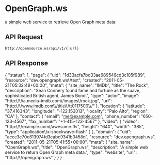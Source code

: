 # OpenGraph.ws
a simple web service to retrieve Open Graph meta data

## API Request
	http://opensource.ws/api/v1/{:url}
	
## API Response
{
    "status": 1,
    "page": {
        "uid": "1d33acfa7bd33ae689546cd3c105f989",
        "resource": "dev.opengraph.ws\\/test",
        "created": "2011-05-21T05:32:49+00:00",
        "meta": {
            "site_name": "IMDb",
            "title": "The Rock",
            "description": "Sean Connery found fame and fortune as the suave, sophisticated British agent, James Bond.",
            "type": "actor",
            "image": "http:\\/\\/ia.media-imdb.com\\/images\\/rock.jpg",
            "url": "http:\\/\\/www.imdb.com\\/title\\/tt0117500\\/"
        },
        "location": {
            "latitude": "37.416343",
            "longitude": "-122.153013",
            "locality": "Palo Alto",
            "region": "CA"
        },
        "contact": {
            "email": "me@example.com",
            "phone_number": "650-123-4567",
            "fax_number": "+1-415-123-4567"
        },
        "video": {
            "video": "http:\\/\\/example.com\\/awesome.flv",
            "height": "640",
            "width": "385",
            "type": "application\\/x-shockwave-flash"
        }
    },
    "domain": {
        "uid": "acce3c70e613974fd3cabc9341b3458d",
        "resource": "dev.opengraph.ws",
        "created": "2011-05-21T05:41:55+00:00",
        "meta": {
            "site_name": "OpenGraph.ws",
            "title": "OpenGraph.ws",
            "description": "A simple web service to return Open Graph meta data.",
            "type": "website",
            "url": "http:\\/\\/opengraph.ws"
        }
    }
}